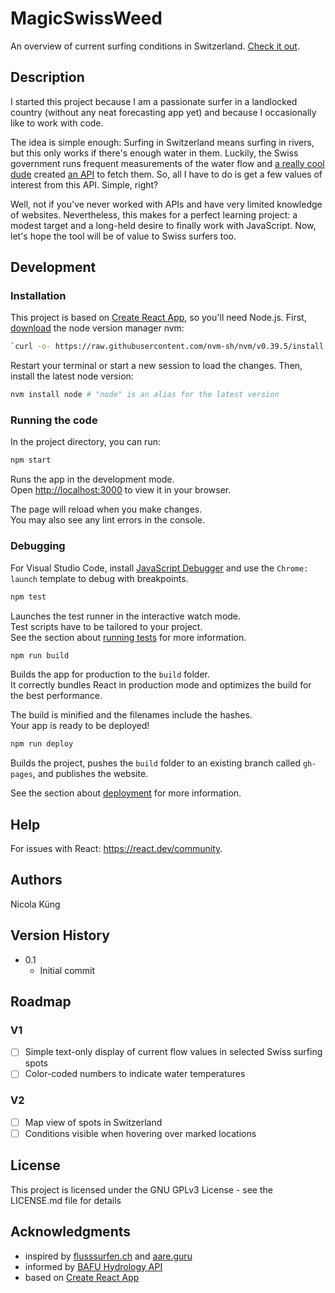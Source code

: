 # MagicSwissWeed

An overview of current surfing conditions in Switzerland. [Check it out](https://nkueng.github.io/MagicSwissWeed/).

## Description

I started this project because I am a passionate surfer in a landlocked country (without any neat forecasting app yet) and because I occasionally like to work with code.

The idea is simple enough: Surfing in Switzerland means surfing in rivers, but this only works if there's enough water in them. Luckily, the Swiss government runs frequent measurements of the water flow and [a really cool dude](https://github.com/cstuder/) created [an API](https://api.existenz.ch/#hydro) to fetch them. So, all I have to do is get a few values of interest from this API. Simple, right?

Well, not if you've never worked with APIs and have very limited knowledge of websites. Nevertheless, this makes for a perfect learning project: a modest target and a long-held desire to finally work with JavaScript. Now, let's hope the tool will be of value to Swiss surfers too.

## Development

### Installation

This project is based on [Create React App](https://create-react-app.dev), so you'll need Node.js. First, [download](https://github.com/nvm-sh/nvm#installing-and-updating) the node version manager nvm:

```bash
`curl -o- https://raw.githubusercontent.com/nvm-sh/nvm/v0.39.5/install.sh | bash`
```

Restart your terminal or start a new session to load the changes. Then, install the latest node version:

```bash
nvm install node # "node" is an alias for the latest version
```

### Running the code

In the project directory, you can run:

```bash
npm start
```

Runs the app in the development mode.\
Open [http://localhost:3000](http://localhost:3000) to view it in your browser.

The page will reload when you make changes.\
You may also see any lint errors in the console.

### Debugging

For Visual Studio Code, install [JavaScript Debugger](https://marketplace.visualstudio.com/items?itemName=ms-vscode.js-debug-nightly) and use the `Chrome: launch` template to debug with breakpoints.

```bash
npm test
```

Launches the test runner in the interactive watch mode.\
Test scripts have to be tailored to your project.\
See the section about [running tests](https://facebook.github.io/create-react-app/docs/running-tests) for more information.

```bash
npm run build
```

Builds the app for production to the `build` folder.\
It correctly bundles React in production mode and optimizes the build for the best performance.

The build is minified and the filenames include the hashes.\
Your app is ready to be deployed!

```bash
npm run deploy
```

Builds the project, pushes the `build` folder to an existing branch called `gh-pages`, and publishes the website.

See the section about [deployment](https://facebook.github.io/create-react-app/docs/deployment) for more information.

## Help

For issues with React: https://react.dev/community.

## Authors

Nicola Küng

## Version History

- 0.1
  - Initial commit

## Roadmap

### V1

- [ ] Simple text-only display of current flow values in selected Swiss surfing spots
- [ ] Color-coded numbers to indicate water temperatures

### V2

- [ ] Map view of spots in Switzerland
- [ ] Conditions visible when hovering over marked locations

## License

This project is licensed under the GNU GPLv3 License - see the LICENSE.md file for details

## Acknowledgments

- inspired by [flusssurfen.ch](https://www.flusssurfen.ch) and [aare.guru](https://www.aare.guru)
- informed by [BAFU Hydrology API](https://api.existenz.ch/#hydro)
- based on [Create React App](https://create-react-app.dev)
